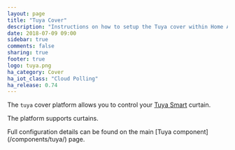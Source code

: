 ```yaml
---
layout: page
title: "Tuya Cover"
description: "Instructions on how to setup the Tuya cover within Home Assistant."
date: 2018-07-09 09:00
sidebar: true
comments: false
sharing: true
footer: true
logo: tuya.png
ha_category: Cover
ha_iot_class: "Cloud Polling"
ha_release: 0.74
---
```



The `tuya` cover platform allows you to control your [Tuya Smart](https://www.tuya.com) curtain.

The platform supports curtains.

<p class='note'>
Full configuration details can be found on the main [Tuya component](/components/tuya/) page.
</p>